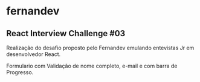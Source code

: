 # fernandev

## React Interview Challenge #03

Realização do desafio proposto pelo Fernandev emulando entevistas Jr em desenvolvedor React.

Formulario com Validação de nome completo, e-mail e com barra de Progresso.
